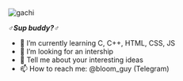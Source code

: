 ### 
![gachi](https://user-images.githubusercontent.com/94011547/191439506-327f5da7-0c46-421e-b041-baaa3a94a471.gif)

♂️<b><i>Sup buddy?</b></i>♂️
- 🌱 I’m currently learning C, C++, HTML, CSS, JS
- 👯 I’m looking for an intership
- 💬 Tell me about your interesting ideas
- 📫 How to reach me: @bloom_guy (Telegram)
